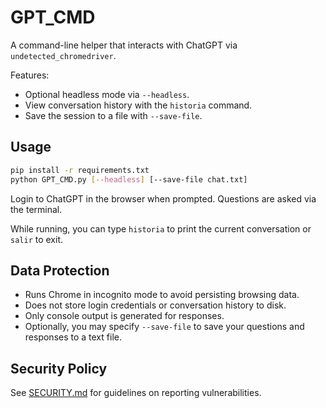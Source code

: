 # GPT_CMD

A command-line helper that interacts with ChatGPT via `undetected_chromedriver`.

Features:
- Optional headless mode via `--headless`.
- View conversation history with the `historia` command.
- Save the session to a file with `--save-file`.

## Usage

```bash
pip install -r requirements.txt
python GPT_CMD.py [--headless] [--save-file chat.txt]
```

Login to ChatGPT in the browser when prompted. Questions are asked via the terminal.

While running, you can type `historia` to print the current conversation or `salir` to exit.

## Data Protection

- Runs Chrome in incognito mode to avoid persisting browsing data.
- Does not store login credentials or conversation history to disk.
- Only console output is generated for responses.
 - Optionally, you may specify `--save-file` to save your questions and responses to a text file.

## Security Policy

See [SECURITY.md](SECURITY.md) for guidelines on reporting vulnerabilities.
